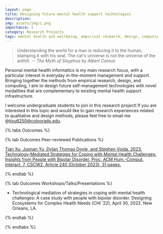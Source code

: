 ```yaml
---
layout: page
title: Designing future mental health support technologies
description:
img: assets/img/1.png
importance: 1
category: Research Projects
tags: mental health and wellbeing, empirical research, design, computing
---
```

> Understanding the world for a man is reducing it to the human, stamping it with his seal. The cat's universe is not the universe of the anthill. -- _The Myth of Sisyphus by Albert Camus_

Personal mental health informatics is my main research focus, with a particular interest in everyday in-the-moment management and support. Bringing together the methods from empirical research, design, and computing, I aim to design future self-management technologies with novel modalities that are complementary to existing mental health support infrastructure.


I welcome undergraduate students to join in this research project! If you are interested in this topic and would like to gain research experiences related to qualitative and design methods, please feel free to email me @tixu6250@coloorado.edu.


{% tabs Outcomes %}

{% tab Outcomes Peer-reviewed Publications %}

[Tian Xu, Junnan Yu, Dylan Thomas Doyle, and Stephen Voida. 2023. Technology-Mediated Strategies for Coping with  Mental Health Challenges: Insights from People with Bipolar Disorder. Proc. ACM Hum.-Comput. Interact. 7, CSCW2, Article 240 (October 2023), 31 pages.](https://doi-org.colorado.idm.oclc.org/10.1145/3610031)

{% endtab %}

{% tab Outcomes Workshops/Talks/Presentations %}
- Technological mediation of strategies in coping with mental health challenges: A case study with people with bipolar disorder. Designing Ecosystems for Complex Health Needs (CHI ’22), April 30, 2022. New Orleans, LA.


{% endtab %}

{% endtabs %}

